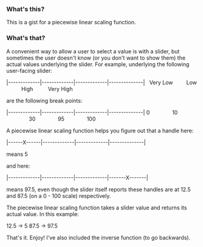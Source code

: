 ### What's this?
This is a gist for a piecewise linear scaling function.

### What's that?
A convenient way to allow a user to select a value is with a slider, but sometimes the user doesn't know (or you don't want to show them) the actual values underlying the slider. For example, underlying the following user-facing slider:
<br/>

|-------------|-------------|-------------|--------------|
&nbsp;&nbsp;Very Low &nbsp;&nbsp;&nbsp;&nbsp;&nbsp;&nbsp;&nbsp; Low &nbsp;&nbsp;&nbsp;&nbsp;&nbsp;&nbsp;&nbsp;&nbsp;&nbsp; High &nbsp;&nbsp;&nbsp;&nbsp;&nbsp;&nbsp;&nbsp;&nbsp; Very High


are the following break points:


|-------------|-------------|-------------|--------------|
0 &nbsp;&nbsp;&nbsp;&nbsp;&nbsp;&nbsp;&nbsp;&nbsp;&nbsp;&nbsp;&nbsp;&nbsp;&nbsp; 10 &nbsp;&nbsp;&nbsp;&nbsp;&nbsp;&nbsp;&nbsp;&nbsp;&nbsp;&nbsp;&nbsp;&nbsp;&nbsp;&nbsp; 30 &nbsp;&nbsp;&nbsp;&nbsp;&nbsp;&nbsp;&nbsp;&nbsp;&nbsp;&nbsp;&nbsp;&nbsp;&nbsp; 95 &nbsp;&nbsp;&nbsp;&nbsp;&nbsp;&nbsp;&nbsp;&nbsp;&nbsp;&nbsp;&nbsp;&nbsp;&nbsp; 100


A piecewise linear scaling function helps you figure out that a handle here:


|------X------|-------------|-------------|--------------|

means 5

and here:

|-------------|-------------|-------------|-------X-------|


means 97.5, even though the slider itself reports these handles are at 12.5 and 87.5 (on a 0 - 100 scale) respectively.

The piecewise linear scaling function takes a slider value and returns its actual value. In this example:

12.5 -> 5
87.5 -> 97.5

That's it. Enjoy! I've also included the inverse function (to go backwards).
